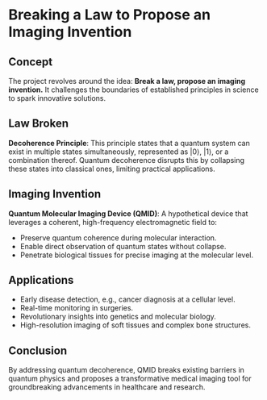 # Breaking a Law to Propose an Imaging Invention

## Concept
The project revolves around the idea: **Break a law, propose an imaging invention.** It challenges the boundaries of established principles in science to spark innovative solutions.


## Law Broken
**Decoherence Principle**: This principle states that a quantum system can exist in multiple states simultaneously, represented as |0⟩, |1⟩, or a combination thereof. Quantum decoherence disrupts this by collapsing these states into classical ones, limiting practical applications.

## Imaging Invention
**Quantum Molecular Imaging Device (QMID)**: A hypothetical device that leverages a coherent, high-frequency electromagnetic field to:
- Preserve quantum coherence during molecular interaction.
- Enable direct observation of quantum states without collapse.
- Penetrate biological tissues for precise imaging at the molecular level.

## Applications
- Early disease detection, e.g., cancer diagnosis at a cellular level.
- Real-time monitoring in surgeries.
- Revolutionary insights into genetics and molecular biology.
- High-resolution imaging of soft tissues and complex bone structures.

## Conclusion
By addressing quantum decoherence, QMID breaks existing barriers in quantum physics and proposes a transformative medical imaging tool for groundbreaking advancements in healthcare and research.

